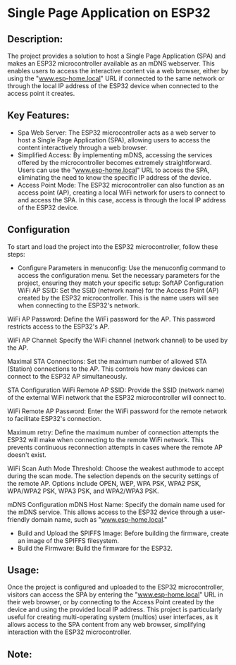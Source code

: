 # Single Page Application on ESP32

## Description:
The  project provides a solution to host a Single Page Application (SPA) and makes an ESP32 microcontroller available as an mDNS webserver. This enables users to access the interactive content via a web browser, either by using the
"www.esp-home.local" URL if connected to the same network or through the local IP address of the ESP32 device when connected to the access point it creates.

## Key Features:

- Spa Web Server: The ESP32 microcontroller acts as a web server to host a Single Page Application (SPA), allowing users to access the content interactively through a web browser.
- Simplified Access: By implementing mDNS, accessing the services offered by the microcontroller becomes extremely straightforward. Users can use the "www.esp-home.local" URL to access the SPA, eliminating the need to know the specific IP address of the device.
- Access Point Mode: The ESP32 microcontroller can also function as an access point (AP), creating a local WiFi network for users to connect to and access the SPA. In this case, access is through the local IP address of the ESP32 device.

## Configuration 
To start and load the project into the ESP32 microcontroller, follow these steps:

- Configure Parameters in menuconfig: Use the menuconfig command to access the configuration menu. Set the necessary parameters for the project, ensuring they match your specific setup:
  SoftAP Configuration
WiFi AP SSID: Set the SSID (network name) for the Access Point (AP) created by the ESP32 microcontroller. This is the name users will see when connecting to the ESP32's network.

WiFi AP Password: Define the WiFi password for the AP. This password restricts access to the ESP32's AP.

WiFi AP Channel: Specify the WiFi channel (network channel) to be used by the AP.

Maximal STA Connections: Set the maximum number of allowed STA (Station) connections to the AP. This controls how many devices can connect to the ESP32 AP simultaneously.

STA Configuration
WiFi Remote AP SSID: Provide the SSID (network name) of the external WiFi network that the ESP32 microcontroller will connect to.

WiFi Remote AP Password: Enter the WiFi password for the remote network to facilitate ESP32's connection.

Maximum retry: Define the maximum number of connection attempts the ESP32 will make when connecting to the remote WiFi network. This prevents continuous reconnection attempts in cases where the remote AP doesn't exist.

WiFi Scan Auth Mode Threshold: Choose the weakest authmode to accept during the scan mode. The selection depends on the security settings of the remote AP. Options include OPEN, WEP, WPA PSK, WPA2 PSK, WPA/WPA2 PSK, WPA3 PSK, and WPA2/WPA3 PSK.

mDNS Configuration
mDNS Host Name: Specify the domain name used for the mDNS service. This allows access to the ESP32 device through a user-friendly domain name, such as "www.esp-home.local."

- Build and Upload the SPIFFS Image: Before building the firmware, create an image of the SPIFFS filesystem.
- Build the Firmware: Build the firmware for the ESP32.

## Usage:
Once the project is configured and uploaded to the ESP32 microcontroller, visitors can access the SPA by entering the "www.esp-home.local" URL in their web browser, or by connecting to the Access Point created by the device and using the provided local IP address.
This project is particularly useful for creating multi-operating system (multios) user interfaces, as it allows access to the SPA content from any web browser, simplifying interaction with the ESP32 microcontroller.

## Note:

